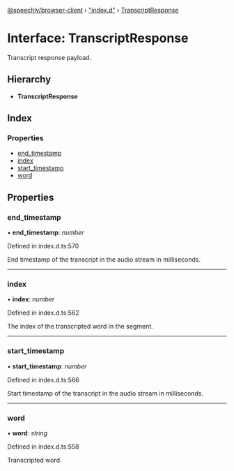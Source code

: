[@speechly/browser-client](../README.md) › ["index.d"](../modules/_index_d_.md) › [TranscriptResponse](_index_d_.transcriptresponse.md)

# Interface: TranscriptResponse

Transcript response payload.

## Hierarchy

* **TranscriptResponse**

## Index

### Properties

* [end_timestamp](_index_d_.transcriptresponse.md#end_timestamp)
* [index](_index_d_.transcriptresponse.md#index)
* [start_timestamp](_index_d_.transcriptresponse.md#start_timestamp)
* [word](_index_d_.transcriptresponse.md#word)

## Properties

###  end_timestamp

• **end_timestamp**: *number*

Defined in index.d.ts:570

End timestamp of the transcript in the audio stream in milliseconds.

___

###  index

• **index**: *number*

Defined in index.d.ts:562

The index of the transcripted word in the segment.

___

###  start_timestamp

• **start_timestamp**: *number*

Defined in index.d.ts:566

Start timestamp of the transcript in the audio stream in milliseconds.

___

###  word

• **word**: *string*

Defined in index.d.ts:558

Transcripted word.
